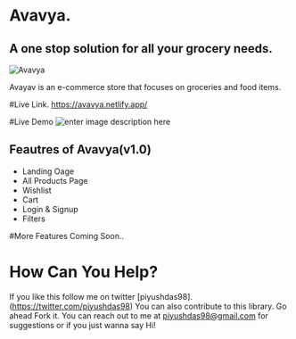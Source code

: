 # Avavya.
## A one stop solution for all your grocery needs.

![Avavya]("https://raw.githubusercontent.com/coldpigli/coldpigli/master/avavya-logo.png")

Avayav is an e-commerce store that focuses on groceries and food items.

#Live Link.
    https://avavya.netlify.app/

#Live Demo
![enter image description here](https://github.com/coldpigli/coldpigli/blob/master/Avavya-gif.gif?raw=true)

## Feautres of Avavya(v1.0)

 - Landing Oage
 - All Products Page
 - Wishlist
 - Cart
 - Login & Signup
 - Filters
 
#More Features Coming Soon..

# How Can You Help?
If you like this follow me on twitter [piyushdas98].(https://twitter.com/piyushdas98)
You can also contribute to this library. Go ahead Fork it.
You can reach out to me at piyushdas98@gmail.com for suggestions or if you just wanna say Hi!
 
